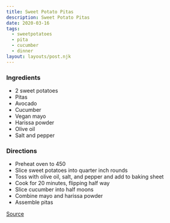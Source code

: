 ```yaml
---
title: Sweet Potato Pitas
description: Sweet Potato Pitas
date: 2020-03-16
tags:
  - sweetpotatoes
  - pita
  - cucumber
  - dinner
layout: layouts/post.njk
---
```


### Ingredients

- 2 sweet potatoes
- Pitas
- Avocado
- Cucumber
- Vegan mayo
- Harissa powder
- Olive oil
- Salt and pepper

### Directions

- Preheat oven to 450
- Slice sweet potatoes into quarter inch rounds
- Toss with olive oil, salt, and pepper and add to baking sheet
- Cook for 20 minutes, flipping half way
- Slice cucumber into half moons
- Combine mayo and harissa powder
- Assemble pitas

[Source](https://www.alimanno.com/blog/2018/04/28/sweet-potato-pitas/)
